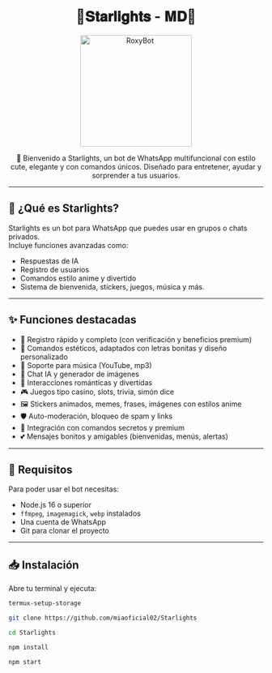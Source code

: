 <h1 align="center">💫𝐒𝐭𝐚𝐫𝐥𝐢𝐠𝐡𝐭𝐬 - 𝐌𝐃💫</h1>

<p align="center">
  <img src="https://o.uguu.se/ZjztDbCU.gif" width="220" alt="RoxyBot" />
</p>

<p align="center">
  💖 Bienvenido a Starlights, un bot de WhatsApp multifuncional con estilo cute, elegante y con comandos únicos.  
  Diseñado para entretener, ayudar y sorprender a tus usuarios.  
</p>

---

## 📌 ¿Qué es Starlights?

Starlights es un bot para WhatsApp que puedes usar en grupos o chats privados.  
Incluye funciones avanzadas como:  
- Respuestas de IA
- Registro de usuarios
- Comandos estilo anime y divertido
- Sistema de bienvenida, stickers, juegos, música y más.

---

## ✨ Funciones destacadas

- 📑 Registro rápido y completo (con verificación y beneficios premium)
- 🌸 Comandos estéticos, adaptados con letras bonitas y diseño personalizado
- 🎵 Soporte para música (YouTube, mp3)
- 🤖 Chat IA y generador de imágenes
- 💬 Interacciones románticas y divertidas
- 🎮 Juegos tipo casino, slots, trivia, simón dice
- 🖼️ Stickers animados, memes, frases, imágenes con estilos anime
- 🛡️ Auto-moderación, bloqueo de spam y links
- 🧩 Integración con comandos secretos y premium
- 💕 Mensajes bonitos y amigables (bienvenidas, menús, alertas)

---

## 🧾 Requisitos

Para poder usar el bot necesitas:

- Node.js 16 o superior
- `ffmpeg`, `imagemagick`, `webp` instalados
- Una cuenta de WhatsApp
- Git para clonar el proyecto

---

## 📥 Instalación

Abre tu terminal y ejecuta:

```bash
termux-setup-storage

```

```bash
git clone https://github.com/miaoficial02/Starlights

```
```bash
cd Starlights
```
```bash
npm install
```

```bash
npm start
```
